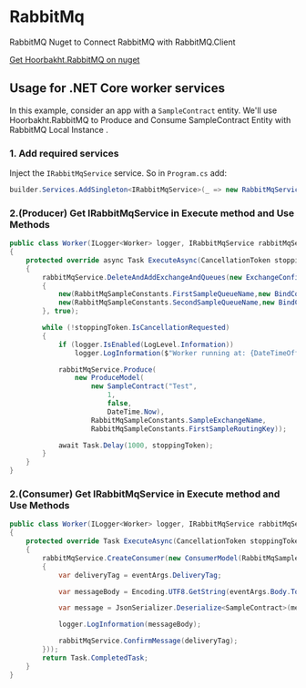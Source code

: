 # RabbitMq
RabbitMQ Nuget to Connect RabbitMQ with RabbitMQ.Client

[Get Hoorbakht.RabbitMQ on nuget](https://www.nuget.org/packages/Hoorbakht.RabbitMQ/)


## Usage for .NET Core worker services

In this example, consider an app with a `SampleContract` entity. 
We'll use Hoorbakht.RabbitMQ to Produce and Consume SampleContract Entity with RabbitMQ Local Instance .

### 1. Add required services

Inject the `IRabbitMqService` service. So in `Program.cs` add:
```C#
builder.Services.AddSingleton<IRabbitMqService>(_ => new RabbitMqService(new RabbitMqConfiguration()));
```

### 2.(Producer) Get IRabbitMqService in Execute method and Use Methods

```C#
public class Worker(ILogger<Worker> logger, IRabbitMqService rabbitMqService) : BackgroundService
{
	protected override async Task ExecuteAsync(CancellationToken stoppingToken)
	{
		rabbitMqService.DeleteAndAddExchangeAndQueues(new ExchangeConfiguration("SampleExchange", ExchangeTypeConstants.Direct), new List<QueueConfiguration>
		{
			new(RabbitMqSampleConstants.FirstSampleQueueName,new BindConfiguration(RabbitMqSampleConstants.FirstSampleRoutingKey)),
			new(RabbitMqSampleConstants.SecondSampleQueueName,new BindConfiguration(RabbitMqSampleConstants.SecondSampleRoutingKey))
		}, true);

		while (!stoppingToken.IsCancellationRequested)
		{
			if (logger.IsEnabled(LogLevel.Information))
				logger.LogInformation($"Worker running at: {DateTimeOffset.Now}");

			rabbitMqService.Produce(
				new ProduceModel(
					new SampleContract("Test",
						1,
						false,
						DateTime.Now),
					RabbitMqSampleConstants.SampleExchangeName,
					RabbitMqSampleConstants.FirstSampleRoutingKey));

			await Task.Delay(1000, stoppingToken);
		}
	}
}
```

### 2.(Consumer) Get IRabbitMqService in Execute method and Use Methods

```C#
public class Worker(ILogger<Worker> logger, IRabbitMqService rabbitMqService) : BackgroundService
{
	protected override Task ExecuteAsync(CancellationToken stoppingToken)
	{
		rabbitMqService.CreateConsumer(new ConsumerModel(RabbitMqSampleConstants.FirstSampleQueueName, false, (_, eventArgs) =>
		{
			var deliveryTag = eventArgs.DeliveryTag;

			var messageBody = Encoding.UTF8.GetString(eventArgs.Body.ToArray());

			var message = JsonSerializer.Deserialize<SampleContract>(messageBody);

			logger.LogInformation(messageBody);

			rabbitMqService.ConfirmMessage(deliveryTag);
		}));
		return Task.CompletedTask;
	}
}
```
